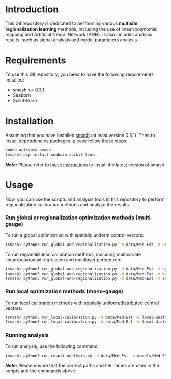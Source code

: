 # Introduction
This Git repository is dedicated to performing various **multisite regionalization learning** methods, including the use of linear/polynomial mapping and Artificial Neural Network (ANN). It also includes analysis results, such as signal analysis and model parameters analysis.

# Requirements
To use this Git repository, you need to have the following requirements installed:
- smash >= 0.3.1
- Seaborn
- Scikit-learn

# Installation
Assuming that you have installed [smash](https://github.com/DassHydro-dev/smash) (at least version 0.3.1). Then to install dependencies packages, please follow these steps:
```bash
conda activate smash
(smash) pip install seaborn scikit-learn 
```

**_Note:_** Please refer to [these instructions](https://smash.recover.inrae.fr/getting_started/index.html) to install the latest version of smash.

# Usage
Now, you can use the scripts and analysis tools in this repository to perform regionalization calibration methods and analyze the results.

### Run global or regionalization optimization methods (multi-gauge)
To run a global optimization with spatially uniform control vectors:
```bash
(smash) python3 run_global-and-regionalization.py -d data/Med-Est -m uniform -o models/Med-Est
```

To run regionalization calibration methods, including multivariate linear/polynomial regression and multilayer perceptron:
```bash
(smash) python3 run_global-and-regionalization.py -d data/Med-Est -m hyper-linear -o models/Med-Est
(smash) python3 run_global-and-regionalization.py -d data/Med-Est -m hyper-polynomial -o models/Med-Est
(smash) python3 run_global-and-regionalization.py -d data/Med-Est -m ann -o models/Med-Est
```

### Run local optimization methods (mono-gauge)
To run local calibration methods with spatially uniform/distributed control vectors:
```bash
(smash) python3 run_local-calibration.py -d data/Med-Est -m local-uniform -o models/Med-Est
(smash) python3 run_local-calibration.py -d data/Med-Est -m local-distributed -o models/Med-Est
```

### Running analysis
To run analysis, use the following command:
```bash
(smash) python3 run_result-analysis.py -d data/Med-Est -m models/Med-Est -o graphs/Med-Est
```

**_Note:_**  Please ensure that the correct paths and file names are used in the scripts and the commands above.
